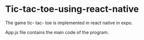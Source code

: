 # Tic-tac-toe-using-react-native
The game tic- tac- toe is implemented in react native in expo.

App.js file contains the main code of the program.

